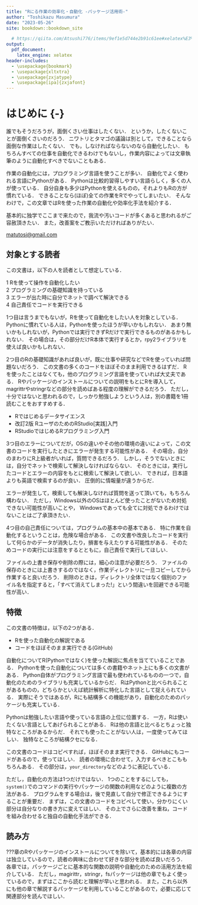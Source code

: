 ```yaml
--- 
title: "Rにる作業の効率化・自動化 -パッケージ活用術-"
author: "Toshikazu Masumura"
date: "2023-05-26"
site: bookdown::bookdown_site

  # https://qiita.com/Atsushi776/items/9ef1e5d744e2b91c61ee#xelatex%E3%82%92%E7%94%A8%E3%81%84%E3%82%8B%E5%A0%B4%E5%90%88
output:
  pdf_document: 
    latex_engine: xelatex 
header-includes: 
  - \usepackage{bookmark} 
  - \usepackage{xltxtra} 
  - \usepackage{zxjatype} 
  - \usepackage[ipa]{zxjafont} 
---
```




# はじめに {-}

<!--
TODO
コンソール出力で"matu"，"matutosi"などのユーザ情報があるところは，"username"に置換しておく
-->

誰でもそうだろうが，面倒くさい仕事はしたくない．
というか，したくないことが面倒くさいのだろう．
ニワトリとタマゴの議論は別として，できることなら面倒な作業はしたくない．
でも，しなければならないのなら自動化したい．
もちろんすべての仕事を自動化できるわけでもないし，作業内容によっては文章執筆のように自動化すべきでないこともある．

作業の自動化には，プログラミング言語を使うことが多い．
自動化でよく使われる言語にPythonがある．
Pythonは比較的習得しやすい言語らしく，多くの人が使っている．
自分自身も多少はPythonを使えるものの，それよりもRの方が慣れている．
できることなら(ほぼ)全ての作業をRでやってしまいたい．
そんなわけで，この文章ではRを使った作業の自動化や効率化手法を紹介する．

基本的に独学でここまで来たので，我流や汚いコードが多くあると思われるがご容赦頂きたい．
また，改善案をご教示いただければありがたい．

matutosi@gmail.com


## 対象とする読者

この文書は，以下の人を読者として想定している．

1 Rを使って操作を自動化したい   
2 プログラミングの基礎知識を持っている   
3 エラーが出た時に自分でネットで調べて解決できる   
4 自己責任でコードを実行できる   


1つ目は言うまでもないが，Rを使って自動化をしたい人を対象としている．
Pythonに慣れている人は，Pythonを使ったほうが早いかもしれない．
あまり無いかもしれないが，Pythonでは実行できずRだけで実行できるものがあるかもしれない．
その場合は，その部分だけR本体で実行するとか，rpy2ライブラリを使えば良いかもしれない．


2つ目のRの基礎知識があれば良いが，既に仕事や研究などでRを使っていれば問題ないだろう．
この文書の多くのコードをほぼそのまま利用できるはずだ．
Rを使ったことはなくても，他のプログラミング言語を使っていれば大丈夫である．
Rやパッケージのインストールについての説明をもとにRを導入して，magrittrやstringrなどの部分を読めばある程度の理解ができるだろう．
ただし，十分ではないと思われるので，しっかり勉強しようという人は，別の書籍を1冊読むことをおすすめする．

- Rではじめるデータサイエンス   
- 改訂2版 RユーザのためのRStudio[実践]入門   
- RStudioではじめるRプログラミング入門   


3つ目のエラーについてだが，OSの違いやその他の環境の違いによって，この文書のコードを実行したときにエラーが発生する可能性がある．
その場合，自分のまわりにR上級者がいれば，質問できるだろう．
しかし，そうでないときには，自分でネットで検索して解決しなければならない．
そのときには，実行したコードとエラーの内容をもとに検索して解決して欲しい．
できれば，日本語よりも英語で検索するのが良い．
圧倒的に情報量が違うからだ．

エラーが発生して，検索しても解決しなければ質問を送って頂いても，もちろん構わない．
ただし，Windows以外のOSはほとんど使ったことがないため対処できない可能性が高いことや，
Windowsであっても全てに対処できるわけではないことはご了承頂きたい．

4つ目の自己責任については，プログラムの基本中の基本である．
特に作業を自動化するということは，危険な場合がある．
この文書や改良したコードを実行して何らかのデータが消失したり，損害を与えたりする可能性がある．
そのためコードの実行には注意をするとともに，自己責任で実行してほしい．

ファイルの上書き保存や削除の際には，細心の注意が必要だろう．
ファイルの保存のときには上書きするのではなく，作業ディレクトリに一旦コピーしてから作業すると良いだろう．
削除のときは，ディレクトリ全体ではなく個別のファイル名を指定すると，「すべて消えてしまった!」という間違いを回避できる可能性が高い．

## 特徴

この文書の特徴は，以下の2つがある．

- Rを使った自動化の解説である   
- コードをほぼそのまま実行できる(GitHub)   

自動化についてR(Pythonではなく)を使った解説に焦点を当てていることである．
Pythonを使った自動化については多くの書籍やネット上にも多くの文書がある．
Python自体がプログラミング言語で最も使われているものの一つで，自動化のためのライブラリも充実しているからだ．
RはPythonと比べられることがあるものの，どちらかといえば統計解析に特化した言語として捉えられている．
実際にそうではあるが，Rにも結構多くの機能があり，自動化のためのパッケージも充実している．

Pythonは勉強したい言語や使っている言語の上位に位置する．
一方，Rは使いたくない言語としてあげられることがある．
Rは他の言語と比べるとちょっと独特なところがあるからだ．
それでも使ったことがない人は，一度使ってみてほしい．
独特なところが結構クセになる．


この文書のコードはコピペすれば，ほぼそのまま実行できる．
GitHubにもコードがあるので，使ってほしい．
読者の環境に合わせて，入力するべきとこももちろんある．
その部分は，`your_directory`などのように表記している．

ただし，自動化の方法は1つだけではない．
1つのことをするにしても，`system()`でのコマンドの実行やパッケージの関数の利用などのように複数の方法がある．
プログラムをする場合は，後で見直して自分で修正できるようにすることが重要だ．
まずは，この文書のコードをコピペして使い，分かりにくい部分は自分なりの書き方に変えてほしい．
その上でさらに改善を重ね，コードを組み合わせると独自の自動化手法ができる．

## 読み方

???章のRやパッケージのインストールについてを除いて，基本的には各章の内容は独立しているので，読者の興味に合わせて好きな部分を読めば良いだろう．
各章では，パッケージごとに基本的な関数の説明や自動化のための活用方法を紹介している．
ただし，magirittr，stringr，fsパッケージは他の章でもよく使っているので，まずはここから読むと理解が早いと思われる．
また，これら以外にも他の章で解説するパッケージを利用していることがあるので，必要に応じて関連部分を読んでほしい．
